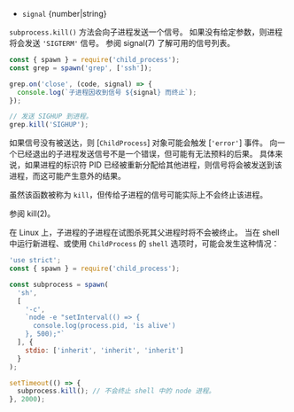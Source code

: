 <!-- YAML
added: v0.1.90
-->

* `signal` {number|string}

`subprocess.kill()` 方法会向子进程发送一个信号。
如果没有给定参数，则进程将会发送 `'SIGTERM'` 信号。
参阅 signal(7) 了解可用的信号列表。

```js
const { spawn } = require('child_process');
const grep = spawn('grep', ['ssh']);

grep.on('close', (code, signal) => {
  console.log(`子进程因收到信号 ${signal} 而终止`);
});

// 发送 SIGHUP 到进程。
grep.kill('SIGHUP');
```

如果信号没有被送达，则 [`ChildProcess`] 对象可能会触发 [`'error'`] 事件。
向一个已经退出的子进程发送信号不是一个错误，但可能有无法预料的后果。
具体来说，如果进程的标识符 PID 已经被重新分配给其他进程，则信号将会被发送到该进程，而这可能产生意外的结果。

虽然该函数被称为 `kill`，但传给子进程的信号可能实际上不会终止该进程。

参阅 kill(2)。

在 Linux 上，子进程的子进程在试图杀死其父进程时将不会被终止。
当在 shell 中运行新进程、或使用 `ChildProcess` 的 `shell` 选项时，可能会发生这种情况：

```js
'use strict';
const { spawn } = require('child_process');

const subprocess = spawn(
  'sh',
  [
    '-c',
    `node -e "setInterval(() => {
      console.log(process.pid, 'is alive')
    }, 500);"`
  ], {
    stdio: ['inherit', 'inherit', 'inherit']
  }
);

setTimeout(() => {
  subprocess.kill(); // 不会终止 shell 中的 node 进程。
}, 2000);
```

